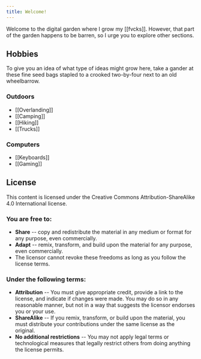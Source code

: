 ```yaml
---
title: Welcome!
---
```

Welcome to the digital garden where I grow my [[fvcks]]. However, that part of the garden happens to be barren, so I urge you to explore other sections.

## Hobbies

To give you an idea of what type of ideas might grow here, take a gander at these fine seed bags stapled to a crooked two-by-four next to an old wheelbarrow.

### Outdoors

- [[Overlanding]]
- [[Camping]]
- [[Hiking]]
- [[Trucks]]

### Computers

- [[Keyboards]]
- [[Gaming]]

## License

This content is licensed under the Creative Commons Attribution-ShareAlike 4.0 International license.

### You are free to:
- **Share** -- copy and redistribute the material in any medium or format for any purpose, even commercially.
- **Adapt** -- remix, transform, and build upon the material for any purpose, even commercially.
- The licensor cannot revoke these freedoms as long as you follow the license terms.
### Under the following terms:
- **Attribution** -- You must give appropriate credit, provide a link to the license, and indicate if changes were made. You may do so in any reasonable manner, but not in a way that suggests the licensor endorses you or your use.
- **ShareAlike** -- If you remix, transform, or build upon the material, you must distribute your contributions under the same license as the original.
- **No additional restrictions** -- You may not apply legal terms or technological measures that legally restrict others from doing anything the license permits.